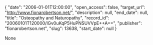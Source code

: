 {
  "date": "2006-01-01T12:00:00", 
  "open_access": false, 
  "target_url": "http://www.fionarobertson.net/", 
  "description": null, 
  "end_date": null, 
  "title": "Osteopathy and Naturopathy", 
  "record_id": "20060101T120000/lGv0uKqP5HuPNSUVVpE++A==", 
  "publisher": "fionarobertson.net", 
  "slug": 13638, 
  "start_date": null
}

None
